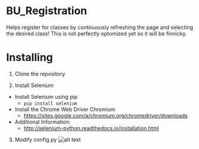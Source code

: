 # BU_Registration
Helps register for classes by continuously refreshing the page and selecting the desired class!
This is not perfectly optomized yet so it will be finnicky.

# Installing

1. Clone the repository

2. Install Selenium
  * Install Selenium using pip
    * ``` pip install selenium ```
  * Install the Chrome Web Driver Chromium
    * https://sites.google.com/a/chromium.org/chromedriver/downloads
  * Additional Information:
    * http://selenium-python.readthedocs.io/installation.html
    
3. Modify config.py
![alt text](https://github.com/omeedth/BU_Registration/edit/master/config_py.png"config_py.png")

